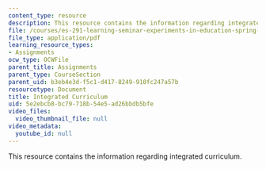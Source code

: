 ```yaml
---
content_type: resource
description: This resource contains the information regarding integrated curriculum.
file: /courses/es-291-learning-seminar-experiments-in-education-spring-2003/5e2ebcb8bc79718b54e5ad26bbdb5bfe_MITES_291S03_7b_lake.pdf
file_type: application/pdf
learning_resource_types:
- Assignments
ocw_type: OCWFile
parent_title: Assignments
parent_type: CourseSection
parent_uid: b3eb4e3d-f5c1-d417-8249-910fc247a57b
resourcetype: Document
title: Integrated Curriculum
uid: 5e2ebcb8-bc79-718b-54e5-ad26bbdb5bfe
video_files:
  video_thumbnail_file: null
video_metadata:
  youtube_id: null
---
```

This resource contains the information regarding integrated curriculum.

